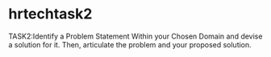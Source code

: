 # hrtechtask2
TASK2:Identify a Problem Statement Within your Chosen Domain and devise a solution for it. Then, articulate the problem and your proposed solution.
